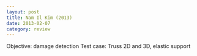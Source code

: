 ```yaml
---
layout: post
title: Nam Il Kim (2013)
date: 2013-02-07
category: review
---
```


Objective: damage detection
Test case: Truss 2D and 3D, elastic support
